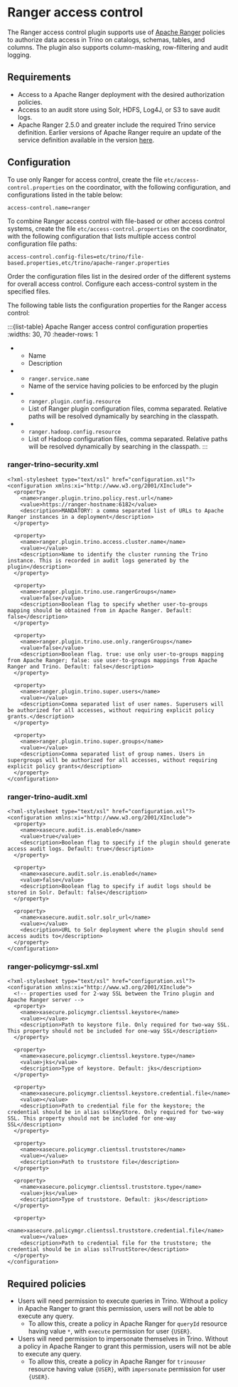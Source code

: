 # Ranger access control

The Ranger access control plugin supports use of [Apache
Ranger](https://ranger.apache.org/) policies to authorize data access in Trino
on catalogs, schemas, tables, and columns. The plugin also supports
column-masking, row-filtering and audit logging.

## Requirements

* Access to a Apache Ranger deployment with the desired authorization policies.
* Access to an audit store using Solr, HDFS, Log4J, or S3 to save audit logs.
* Apache Ranger 2.5.0 and greater include the required Trino service definition. Earlier versions of Apache Ranger require an update of the service definition available in the version [here](
  https://github.com/apache/ranger/blob/ranger-2.5/agents-common/src/main/resources/service-defs/ranger-servicedef-trino.json).

## Configuration

To use only Ranger for access control, create the file `etc/access-control.properties` on the coordinator,
with the following configuration, and configurations listed in the table below:

```properties
access-control.name=ranger
```


To combine Ranger access control with file-based or other access control systems, create the file
`etc/access-control.properties` on the coordinator, with the following configuration that lists
multiple access control configuration file paths:

```properties
access-control.config-files=etc/trino/file-based.properties,etc/trino/apache-ranger.properties
```

Order the configuration files list in the desired order of the different systems
for overall access control. Configure each access-control system in the
specified files.

The following table lists the configuration properties for the Ranger access control:

:::{list-table} Apache Ranger access control configuration properties
:widths: 30, 70
:header-rows: 1

* - Name
  - Description
* - `ranger.service.name`
  - Name of the service having policies to be enforced by the plugin
* - `ranger.plugin.config.resource`
  - List of Ranger plugin configuration files, comma separated. Relative paths will be resolved dynamically by searching in the classpath.
* - `ranger.hadoop.config.resource`
  - List of Hadoop configuration files, comma separated. Relative paths will be resolved dynamically by searching in the classpath.
:::

### ranger-trino-security.xml
```
<?xml-stylesheet type="text/xsl" href="configuration.xsl"?>
<configuration xmlns:xi="http://www.w3.org/2001/XInclude">
  <property>
    <name>ranger.plugin.trino.policy.rest.url</name>
    <value>https://ranger-hostname:6182</value>
    <description>MANDATORY: a comma separated list of URLs to Apache Ranger instances in a deployment</description>
  </property>

  <property>
    <name>ranger.plugin.trino.access.cluster.name</name>
    <value></value>
    <description>Name to identify the cluster running the Trino instance. This is recorded in audit logs generated by the plugin</description>
  </property>

  <property>
    <name>ranger.plugin.trino.use.rangerGroups</name>
    <value>false</value>
    <description>Boolean flag to specify whether user-to-groups mapping should be obtained from in Apache Ranger. Default: false</description>
  </property>

  <property>
    <name>ranger.plugin.trino.use.only.rangerGroups</name>
    <value>false</value>
    <description>Boolean flag. true: use only user-to-groups mapping from Apache Ranger; false: use user-to-groups mappings from Apache Ranger and Trino. Default: false</description>
  </property>

  <property>
    <name>ranger.plugin.trino.super.users</name>
    <value></value>
    <description>Comma separated list of user names. Superusers will be authorized for all accesses, without requiring explicit policy grants.</description>
  </property>

  <property>
    <name>ranger.plugin.trino.super.groups</name>
    <value></value>
    <description>Comma separated list of group names. Users in supergroups will be authorized for all accesses, without requiring explicit policy grants</description>
  </property>
</configuration>
```

### ranger-trino-audit.xml
```
<?xml-stylesheet type="text/xsl" href="configuration.xsl"?>
<configuration xmlns:xi="http://www.w3.org/2001/XInclude">
  <property>
    <name>xasecure.audit.is.enabled</name>
    <value>true</value>
    <description>Boolean flag to specify if the plugin should generate access audit logs. Default: true</description>
  </property>

  <property>
    <name>xasecure.audit.solr.is.enabled</name>
    <value>false</value>
    <description>Boolean flag to specify if audit logs should be stored in Solr. Default: false</description>
  </property>

  <property>
    <name>xasecure.audit.solr.solr_url</name>
    <value></value>
    <description>URL to Solr deployment where the plugin should send access audits to</description>
  </property>
</configuration>
```

### ranger-policymgr-ssl.xml
```
<?xml-stylesheet type="text/xsl" href="configuration.xsl"?>
<configuration xmlns:xi="http://www.w3.org/2001/XInclude">
  <!-- properties used for 2-way SSL between the Trino plugin and Apache Ranger server -->
  <property>
    <name>xasecure.policymgr.clientssl.keystore</name>
    <value></value>
    <description>Path to keystore file. Only required for two-way SSL. This property should not be included for one-way SSL</description>
  </property>

  <property>
    <name>xasecure.policymgr.clientssl.keystore.type</name>
    <value>jks</value>
    <description>Type of keystore. Default: jks</description>
  </property>

  <property>
    <name>xasecure.policymgr.clientssl.keystore.credential.file</name>
    <value></value>
    <description>Path to credential file for the keystore; the credential should be in alias sslKeyStore. Only required for two-way SSL. This property should not be included for one-way SSL</description>
  </property>

  <property>
    <name>xasecure.policymgr.clientssl.truststore</name>
    <value></value>
    <description>Path to truststore file</description>
  </property>

  <property>
    <name>xasecure.policymgr.clientssl.truststore.type</name>
    <value>jks</value>
    <description>Type of truststore. Default: jks</description>
  </property>

  <property>
    <name>xasecure.policymgr.clientssl.truststore.credential.file</name>
    <value></value>
    <description>Path to credential file for the truststore; the credential should be in alias sslTrustStore</description>
  </property>
</configuration>
```

## Required policies

* Users will need permission to execute queries in Trino. Without a policy in Apache Ranger to grant this permission, users will not be able to execute any query.
  * To allow this, create a policy in Apache Ranger for `queryId` resource having value `*`, with `execute` permission for user `{USER}`.
* Users will need permission to impersonate themselves in Trino. Without a policy in Apache Ranger to grant this permission, users will not be able to execute any query.
  * To allow this, create a policy in Apache Ranger for `trinouser` resource having value `{USER}`, with `impersonate` permission for user `{USER}`.
